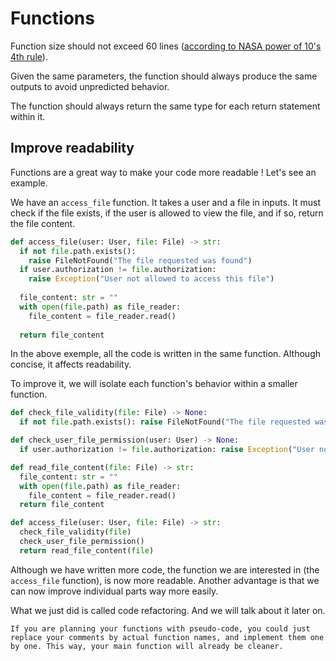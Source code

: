 # Functions

Function size should not exceed 60 lines ([according to NASA power of 10's 4th rule](https://en.wikipedia.org/wiki/The_Power_of_10:_Rules_for_Developing_Safety-Critical_Code)).

Given the same parameters, the function should always produce the same outputs to avoid unpredicted behavior.

The function should always return the same type for each return statement within it.

## Improve readability

Functions are a great way to make your code more readable ! Let's see an example.

We have an `access_file` function. It takes a user and a file in inputs. It must check if the file exists, if the user is allowed to view the file, and if so, return the file content.

```python
def access_file(user: User, file: File) -> str:
  if not file.path.exists():
    raise FileNotFound("The file requested was found")
  if user.authorization != file.authorization:
    raise Exception("User not allowed to access this file")
  
  file_content: str = ""
  with open(file.path) as file_reader:
    file_content = file_reader.read()
  
  return file_content
```

In the above exemple, all the code is written in the same function. Although concise, it affects readability.

To improve it, we will isolate each function's behavior within a smaller function.

```python
def check_file_validity(file: File) -> None:
  if not file.path.exists(): raise FileNotFound("The file requested was found")

def check_user_file_permission(user: User) -> None:
  if user.authorization != file.authorization: raise Exception("User not allowed to access this file")

def read_file_content(file: File) -> str:
  file_content: str = ""
  with open(file.path) as file_reader:
    file_content = file_reader.read()
  return file_content

def access_file(user: User, file: File) -> str:
  check_file_validity(file)
  check_user_file_permission()
  return read_file_content(file)
```

Although we have written more code, the function we are interested in (the `access_file` function), is now more readable. Another advantage is that we can now improve individual parts way more easily.

What we just did is called code refactoring. And we will talk about it later on.

```{note}
If you are planning your functions with pseudo-code, you could just replace your comments by actual function names, and implement them one by one. This way, your main function will already be cleaner.
```
